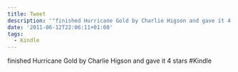 ```yaml
---
title: Tweet
description: '"finished Hurricane Gold by Charlie Higson and gave it 4 stars  #Kindle"'
date: '2011-06-12T22:06:11+01:00'
tags:
  - Kindle
---
```

finished Hurricane Gold by Charlie Higson and gave it 4 stars  #Kindle
